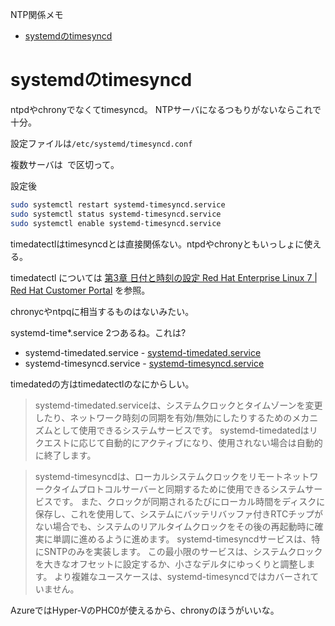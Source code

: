 NTP関係メモ

- [systemdのtimesyncd](#systemdのtimesyncd)

# systemdのtimesyncd

ntpdやchronyでなくてtimesyncd。
NTPサーバになるつもりがないならこれで十分。

設定ファイルは`/etc/systemd/timesyncd.conf`

複数サーバは` `で区切って。

設定後
```sh
sudo systemctl restart systemd-timesyncd.service
sudo systemctl status systemd-timesyncd.service
sudo systemctl enable systemd-timesyncd.service
```

timedatectlはtimesyncdとは直接関係ない。ntpdやchronyともいっしょに使える。

timedatectl については
[第3章 日付と時刻の設定 Red Hat Enterprise Linux 7 | Red Hat Customer Portal](https://access.redhat.com/documentation/ja-jp/red_hat_enterprise_linux/7/html/system_administrators_guide/chap-configuring_the_date_and_time)
を参照。

chronycやntpqに相当するものはないみたい。

systemd-time*.service 2つあるね。これは?

- systemd-timedated.service - [systemd-timedated.service](https://www.freedesktop.org/software/systemd/man/systemd-timedated.service.html)
- systemd-timesyncd.service - [systemd-timesyncd.service](https://www.freedesktop.org/software/systemd/man/systemd-timesyncd.service.html)

timedatedの方はtimedatectlのなにからしい。

> systemd-timedated.serviceは、システムクロックとタイムゾーンを変更したり、ネットワーク時刻の同期を有効/無効にしたりするためのメカニズムとして使用できるシステムサービスです。 systemd-timedatedはリクエストに応じて自動的にアクティブになり、使用されない場合は自動的に終了します。

> systemd-timesyncdは、ローカルシステムクロックをリモートネットワークタイムプロトコルサーバーと同期するために使用できるシステムサービスです。 また、クロックが同期されるたびにローカル時間をディスクに保存し、これを使用して、システムにバッテリバッファ付きRTCチップがない場合でも、システムのリアルタイムクロックをその後の再起動時に確実に単調に進めるように進めます。
> systemd-timesyncdサービスは、特にSNTPのみを実装します。 この最小限のサービスは、システムクロックを大きなオフセットに設定するか、小さなデルタにゆっくりと調整します。 より複雑なユースケースは、systemd-timesyncdではカバーされていません。

AzureではHyper-VのPHC0が使えるから、chronyのほうがいいな。


